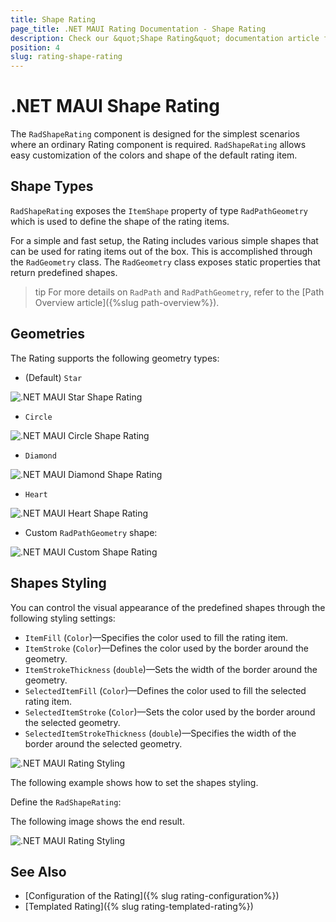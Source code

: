 ```yaml
---
title: Shape Rating
page_title: .NET MAUI Rating Documentation - Shape Rating
description: Check our &quot;Shape Rating&quot; documentation article for Telerik Rating for .NET MAUI.
position: 4
slug: rating-shape-rating
---
```


# .NET MAUI Shape Rating

The `RadShapeRating` component is designed for the simplest scenarios where an ordinary Rating component is required. `RadShapeRating` allows easy customization of the colors and shape of the default rating item.

## Shape Types

`RadShapeRating` exposes the `ItemShape` property of type `RadPathGeometry` which is used to define the shape of the rating items.

For a simple and fast setup, the Rating includes various simple shapes that can be used for rating items out of the box. This is accomplished through the `RadGeometry` class. The `RadGeometry` class exposes static properties that return predefined shapes.

>tip For more details on `RadPath` and `RadPathGeometry`, refer to the [Path Overview article]({%slug path-overview%}).

## Geometries

The Rating supports the following geometry types:

- (Default) `Star`

 ![.NET MAUI Star Shape Rating](images/rating-star.png)

 <snippet id='rating-geometries-star' />

- `Circle`

 ![.NET MAUI Circle Shape Rating](images/rating-circle.png)

 <snippet id='rating-geometries-circle' />

- `Diamond`

 ![.NET MAUI Diamond Shape Rating](images/rating-diamond.png)

 <snippet id='rating-geometries-diamond' />

- `Heart`

 ![.NET MAUI Heart Shape Rating](images/rating-heart.png)

 <snippet id='rating-geometries-heart' />

- Custom `RadPathGeometry` shape:

 ![.NET MAUI Custom Shape Rating](images/rating-triangle.png)

 <snippet id='rating-geometries-customgeometry' />

## Shapes Styling

You can control the visual appearance of the predefined shapes through the following styling settings:

* `ItemFill` (`Color`)&mdash;Specifies the color used to fill the rating item.
* `ItemStroke` (`Color`)&mdash;Defines the color used by the border around the geometry.
* `ItemStrokeThickness` (`double`)&mdash;Sets the width of the border around the geometry.
* `SelectedItemFill` (`Color`)&mdash;Defines the color used to fill the selected rating item.
* `SelectedItemStroke` (`Color`)&mdash;Sets the color used by the border around the selected geometry.
* `SelectedItemStrokeThickness` (`double`)&mdash;Specifies the width of the border around the selected geometry.

![.NET MAUI Rating Styling](images/rating-styles.png)

The following example shows how to set the shapes styling.

Define the `RadShapeRating`:

<snippet id='rating-geometries-styling' />

The following image shows the end result.

![.NET MAUI Rating Styling](images/rating-styles.png)

## See Also

- [Configuration of the Rating]({% slug rating-configuration%})
- [Templated Rating]({% slug rating-templated-rating%})
